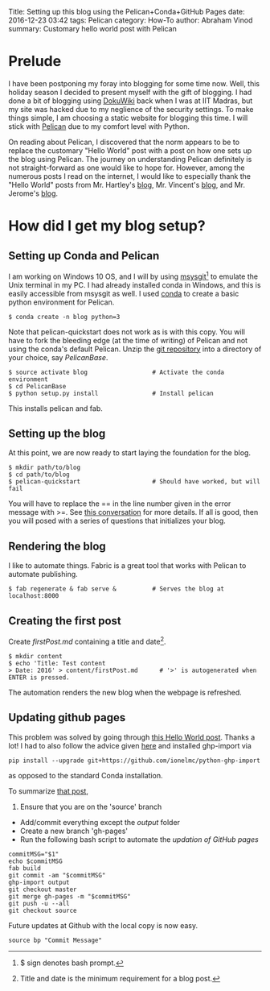 Title: Setting up this blog using the Pelican+Conda+GitHub Pages
date: 2016-12-23 03:42
tags: Pelican
category: How-To
author: Abraham Vinod
summary: Customary hello world post with Pelican

# Prelude
I have been postponing my foray into blogging for some time now. Well, this
holiday season I decided to present myself with the gift of blogging. I had done
a bit of blogging using [DokuWiki](https://www.dokuwiki.org/) back when I was at
IIT Madras, but my site was hacked due to my neglience of the security settings.
To make things simple, I am choosing a static website for blogging this time. I will
stick with [Pelican](https://blog.getpelican.com/) due to my comfort level with
Python. 

On reading about Pelican, I discovered that the norm appears to be to replace the customary
"Hello World" post with a post on how one sets up the blog using Pelican.
The journey on understanding Pelican definitely is not straight-forward as one would like to hope for.
However, among the numerous posts I read on the internet, I would like to
especially thank the "Hello World" posts from Mr. Hartley's
[blog](http://beneathdata.com/how-to/how-i-built-this-website), Mr. Vincent's
[blog](http://algorithmshop.com/20131212-starting-a-blog.html/), and Mr.
Jerome's [blog](http://ntanjerome.org/blog/how-to-setup-github-user-page-with-pelican/).

# How did I get my blog setup?

## Setting up Conda and Pelican

I am working on Windows 10 OS, and I will by using
[msysgit](https://git-for-windows.github.io/)[^1] to emulate the Unix terminal
in my PC. I had already installed conda in Windows, and this is easily
accessible from msysgit as well. I used [conda](https://github.com/conda/conda)
to create a basic python environment for Pelican.   
~~~
$ conda create -n blog python=3
~~~
Note that pelican-quickstart does not work as is
with this copy. You will have to fork the bleeding edge (at the time of
writing) of Pelican and not using the conda's default Pelican.  Unzip the [git
repository](https://github.com/abyvinod/pelican/archive/master.zip) into a
directory of your choice, say *PelicanBase*.
~~~
$ source activate blog                  # Activate the conda environment
$ cd PelicanBase
$ python setup.py install               # Install pelican
~~~
This installs pelican and fab.

## Setting up the blog
At this point, we are now ready to start laying the foundation for the blog.
~~~
$ mkdir path/to/blog
$ cd path/to/blog
$ pelican-quickstart                    # Should have worked, but will fail
~~~
You will have to replace the == in the line number given in the error message
with >=. See [this
conversation](https://github.com/getpelican/pelican/issues/2043#issuecomment-268625132)
for more details. If all is good, then you will posed with a series of questions
    that initializes your blog.

## Rendering the blog

I like to automate things. Fabric is a great tool that works with Pelican to
automate publishing.
~~~
$ fab regenerate & fab serve &          # Serves the blog at localhost:8000
~~~
    
## Creating the first post

Create *firstPost.md* containing a title and date[^2].
~~~
$ mkdir content
$ echo 'Title: Test content
> Date: 2016' > content/firstPost.md      # '>' is autogenerated when ENTER is pressed.
~~~
The automation renders the new blog when the webpage is refreshed.

## Updating github pages

This problem was solved by going through [this Hello World
post](http://ntanjerome.org/blog/how-to-setup-github-user-page-with-pelican/).
Thanks a lot! I had to also follow the advice given
[here](https://github.com/getnikola/nikola/issues/2223#issuecomment-174193643)
and installed ghp-import via 
~~~
pip install --upgrade git+https://github.com/ionelmc/python-ghp-import
~~~
as opposed to the standard Conda installation. 

To summarize [that
post](http://ntanjerome.org/blog/how-to-setup-github-user-page-with-pelican/),

1. Ensure that you are on the 'source' branch
+ Add/commit everything except the *output* folder 
+ Create a new branch 'gh-pages'
+ Run the following bash script to automate the *updation of GitHub pages*
```
commitMSG="$1"
echo $commitMSG
fab build
git commit -am "$commitMSG"
ghp-import output
git checkout master
git merge gh-pages -m "$commitMSG"
git push -u --all
git checkout source
```
Future updates at Github with the local copy is now easy.
~~~
source bp "Commit Message"
~~~

[^1]: $ sign denotes bash prompt.
[^2]: Title and date is the minimum requirement for a blog post.
